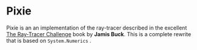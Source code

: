 ﻿# Pixie
Pixie is an an implementation of the ray-tracer described in the excellent 
[The Ray-Tracer Challenge](http://#) book by **Jamis Buck**. This is a complete 
rewrite that is based on `System.Numerics` .